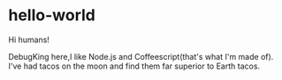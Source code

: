 # hello-world

Hi humans!

DebugKing here,I like Node.js and Coffeescript(that's what I'm made of).
I've had tacos on the moon and find them far superior to Earth tacos.
